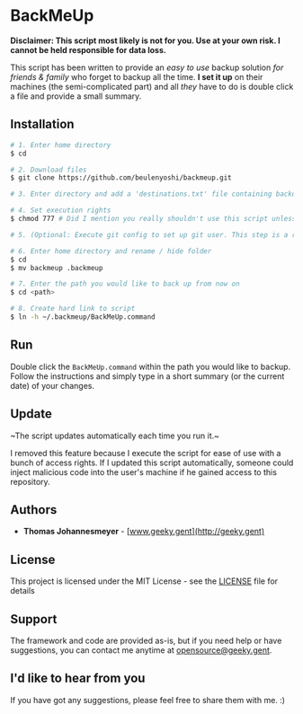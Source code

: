 # BackMeUp

**Disclaimer: This script most likely is not for you. Use at your own risk. I cannot be held responsible for data loss.**

This script has been written to provide an _easy to use_ backup solution *for friends & family* who forget to backup all the time. **I set it up** on their machines (the semi-complicated part) and all _they_ have to do is double click a file and provide a small summary.

## Installation

```bash
# 1. Enter home directory
$ cd

# 2. Download files
$ git clone https://github.com/beulenyoshi/backmeup.git

# 3. Enter directory and add a 'destinations.txt' file containing backup paths (see sample file)

# 4. Set execution rights
$ chmod 777 # Did I mention you really shouldn't use this script unless you trust me?

# 5. (Optional: Execute git config to set up git user. This step is a reminder, if you are setting this up for someone who never used git before)

# 6. Enter home directory and rename / hide folder
$ cd
$ mv backmeup .backmeup

# 7. Enter the path you would like to back up from now on
$ cd <path>

# 8. Create hard link to script
$ ln -h ~/.backmeup/BackMeUp.command
```

## Run

Double click the `BackMeUp.command` within the path you would like to backup. Follow the instructions and simply type in a short summary (or the current date) of your changes.

## Update

~The script updates automatically each time you run it.~

I removed this feature because I execute the script for ease of use with a bunch of access rights. If I updated this script automatically, someone could inject malicious code into the user's machine if he gained access to this repository.


## Authors

* **Thomas Johannesmeyer** - [www.geeky.gent](http://geeky.gent)

## License

This project is licensed under the MIT License - see the [LICENSE](LICENSE) file for details

## Support

The framework and code are provided as-is, but if you need help or have suggestions, you can contact me anytime at [opensource@geeky.gent](mailto:opensource@geeky.gent?subject=Tagsnag).


## I'd like to hear from you

If you have got any suggestions, please feel free to share them with me. :)
